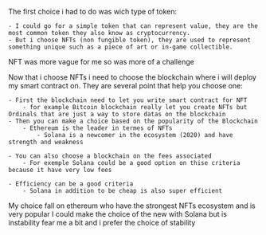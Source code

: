 The first choice i had to do was wich type of token:
	
 	- I could go for a simple token that can represent value, they are the most common token they also know as cryptocurrency.
	- But i choose NFTs (non fungible token), they are used to represent something unique such as a piece of art or in-game collectible.

NFT was more vague for me so was more of a challenge

Now that i choose NFTs i need to choose the blockchain where i will deploy my smart contract on.
They are several point that help you choose one:
	
 	- First the blockchain need to let you write smart contract for NFT 
		- for example Bitcoin blockchain really let you create NFTs but Ordinals that are just a way to store datas on the blockchain
	- Then you can make a choice based on the popularity of the Blockchain
		- Ethereum is the leader in termes of NFTs
			- Solana is a newcomer in the ecosystem (2020) and have strength and weakness

	- You can also choose a blockchain on the fees associated
		- For exemple Solana could be a good option on thise criteria because it have very low fees
	
	- Efficiency can be a good criteria
		- Solana in addition to be cheap is also super efficient

My choice fall on ethereum who have the strongest NFTs ecosystem and is very popular
I could make the choice of the new with Solana but is instability fear me a bit and i prefer the choice of stability



